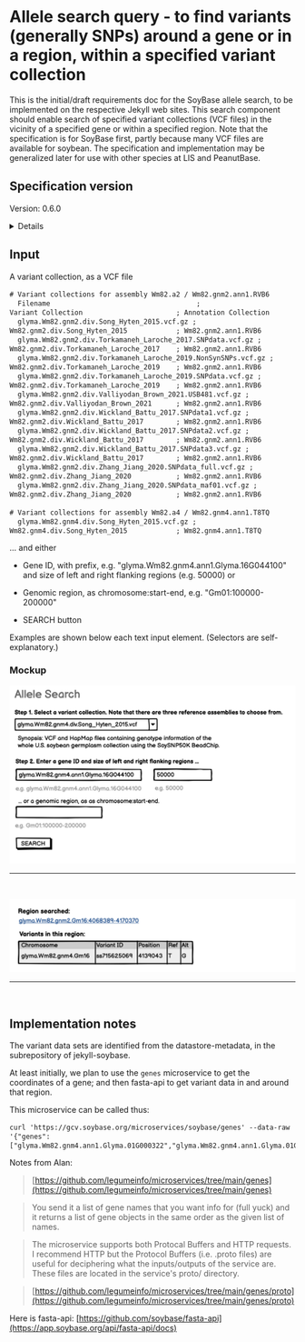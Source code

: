 # Allele search query - to find variants (generally SNPs) around a gene or in a region, within a specified variant collection

This is the initial/draft requirements doc for the SoyBase allele search, to be implemented on the respective Jekyll web sites. This search component should enable search of specified variant collections (VCF files) in the vicinity of a specified gene or within a specified region. 
Note that the specification is for SoyBase first, partly because many VCF files are available for soybean. The specification and implementation may be generalized later for use with other species at LIS and PeanutBase.

## Specification version
Version: 0.6.0

<details>

The initial draft of this document (0.5.0), 2024-07-18, is essentially for a prototype implementation, probably using a combination of the GCV microservices to return gene coordinates and the fasta-api services to return alleles from a range in a VCF. The first implementation will probably be done in in-page javascript rather than in a web component, since the GraphQL schema is not yet described for fasta-api.

Some tweaks on 2024-07-25 (0.6.0), removing "Genes in this region" from the results.

</details>

## Input
A variant collection, as a VCF file
```
# Variant collections for assembly Wm82.a2 / Wm82.gnm2.ann1.RVB6
  Filename                                    ;                    Variant Collection                       ; Annotation Collection
  glyma.Wm82.gnm2.div.Song_Hyten_2015.vcf.gz ;                     Wm82.gnm2.div.Song_Hyten_2015            ; Wm82.gnm2.ann1.RVB6
  glyma.Wm82.gnm2.div.Torkamaneh_Laroche_2017.SNPdata.vcf.gz ;     Wm82.gnm2.div.Torkamaneh_Laroche_2017    ; Wm82.gnm2.ann1.RVB6
  glyma.Wm82.gnm2.div.Torkamaneh_Laroche_2019.NonSynSNPs.vcf.gz ;  Wm82.gnm2.div.Torkamaneh_Laroche_2019    ; Wm82.gnm2.ann1.RVB6
  glyma.Wm82.gnm2.div.Torkamaneh_Laroche_2019.SNPdata.vcf.gz ;     Wm82.gnm2.div.Torkamaneh_Laroche_2019    ; Wm82.gnm2.ann1.RVB6
  glyma.Wm82.gnm2.div.Valliyodan_Brown_2021.USB481.vcf.gz ;        Wm82.gnm2.div.Valliyodan_Brown_2021      ; Wm82.gnm2.ann1.RVB6
  glyma.Wm82.gnm2.div.Wickland_Battu_2017.SNPdata1.vcf.gz ;        Wm82.gnm2.div.Wickland_Battu_2017        ; Wm82.gnm2.ann1.RVB6
  glyma.Wm82.gnm2.div.Wickland_Battu_2017.SNPdata2.vcf.gz ;        Wm82.gnm2.div.Wickland_Battu_2017        ; Wm82.gnm2.ann1.RVB6
  glyma.Wm82.gnm2.div.Wickland_Battu_2017.SNPdata3.vcf.gz ;        Wm82.gnm2.div.Wickland_Battu_2017        ; Wm82.gnm2.ann1.RVB6
  glyma.Wm82.gnm2.div.Zhang_Jiang_2020.SNPdata_full.vcf.gz ;       Wm82.gnm2.div.Zhang_Jiang_2020           ; Wm82.gnm2.ann1.RVB6
  glyma.Wm82.gnm2.div.Zhang_Jiang_2020.SNPdata_maf01.vcf.gz ;      Wm82.gnm2.div.Zhang_Jiang_2020           ; Wm82.gnm2.ann1.RVB6

# Variant collections for assembly Wm82.a4 / Wm82.gnm4.ann1.T8TQ
  glyma.Wm82.gnm4.div.Song_Hyten_2015.vcf.gz ;                     Wm82.gnm4.div.Song_Hyten_2015            ; Wm82.gnm4.ann1.T8TQ
```

... and either 
- Gene ID, with prefix, e.g. "glyma.Wm82.gnm4.ann1.Glyma.16G044100" and size of left and right flanking regions (e.g. 50000)
or
- Genomic region, as chromosome:start-end, e.g. "Gm01:100000-200000"

- SEARCH button

Examples are shown below each text input element. (Selectors are self-explanatory.)

### Mockup

![image](Allele_search.png)

<hr><br>

![image](Allele_search_results.png)


<hr><br>


## Implementation notes

The variant data sets are identified from the datastore-metadata, in the subrepository of jekyll-soybase.

At least initially, we plan to use the `genes` microservice to get the coordinates of a gene;
and then fasta-api to get variant data in and around that region.

This microservice can be called thus:
```
curl 'https://gcv.soybase.org/microservices/soybase/genes' --data-raw '{"genes":["glyma.Wm82.gnm4.ann1.Glyma.01G000322","glyma.Wm82.gnm4.ann1.Glyma.01G001000"]}'
```

Notes from Alan:

> [https://github.com/legumeinfo/microservices/tree/main/genes](https://github.com/legumeinfo/microservices/tree/main/genes)

> You send it a list of gene names that you want info for (full yuck) and it returns a list of gene objects in the same order as the given list of names.

> The microservice supports both Protocal Buffers and HTTP requests. I recommend HTTP but the Protocol Buffers (i.e. .proto files) are useful for deciphering what the inputs/outputs of the service are. These files are located in the service's proto/ directory.

> [https://github.com/legumeinfo/microservices/tree/main/genes/proto](https://github.com/legumeinfo/microservices/tree/main/genes/proto)

Here is fasta-api:
[https://github.com/soybase/fasta-api](https://app.soybase.org/api/fasta-api/docs)


